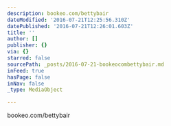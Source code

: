 ```yaml
---
description: bookeo.com/bettybair
dateModified: '2016-07-21T12:25:56.310Z'
datePublished: '2016-07-21T12:26:01.603Z'
title: ''
author: []
publisher: {}
via: {}
starred: false
sourcePath: _posts/2016-07-21-bookeocombettybair.md
inFeed: true
hasPage: false
inNav: false
_type: MediaObject

---
```

bookeo.com/bettybair